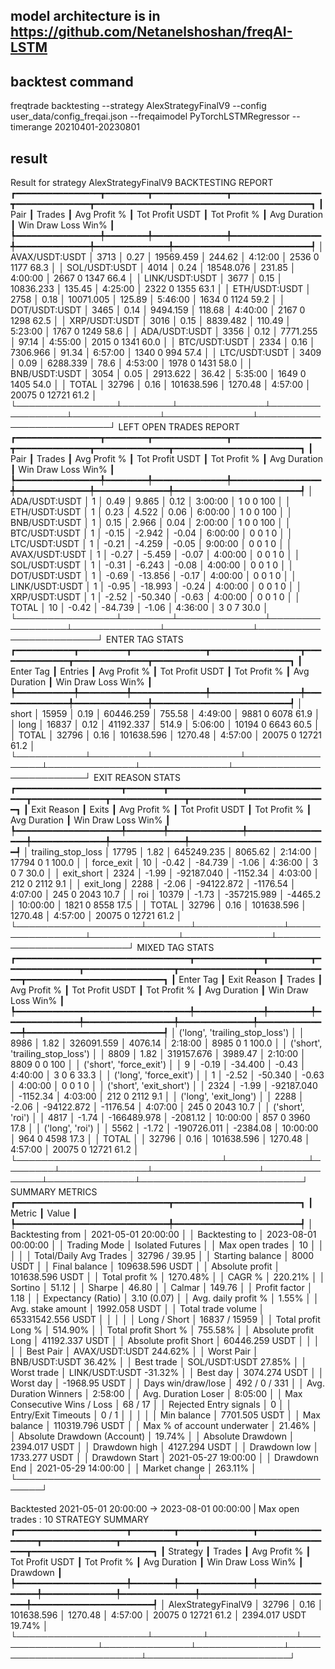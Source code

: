 ## model architecture is in https://github.com/Netanelshoshan/freqAI-LSTM
## backtest command

freqtrade backtesting --strategy AlexStrategyFinalV9 --config user_data/config_freqai.json --freqaimodel PyTorchLSTMRegressor --timerange 20210401-20230801

## result
Result for strategy AlexStrategyFinalV9
                                                 BACKTESTING REPORT
┏━━━━━━━━━━━━━━━━┳━━━━━━━━┳━━━━━━━━━━━━━━┳━━━━━━━━━━━━━━━━━┳━━━━━━━━━━━━━━┳━━━━━━━━━━━━━━┳━━━━━━━━━━━━━━━━━━━━━━━━━━┓
┃           Pair ┃ Trades ┃ Avg Profit % ┃ Tot Profit USDT ┃ Tot Profit % ┃ Avg Duration ┃    Win  Draw  Loss  Win% ┃
┡━━━━━━━━━━━━━━━━╇━━━━━━━━╇━━━━━━━━━━━━━━╇━━━━━━━━━━━━━━━━━╇━━━━━━━━━━━━━━╇━━━━━━━━━━━━━━╇━━━━━━━━━━━━━━━━━━━━━━━━━━┩
│ AVAX/USDT:USDT │   3713 │         0.27 │       19569.459 │       244.62 │      4:12:00 │   2536     0  1177  68.3 │
│  SOL/USDT:USDT │   4014 │         0.24 │       18548.076 │       231.85 │      4:00:00 │   2667     0  1347  66.4 │
│ LINK/USDT:USDT │   3677 │         0.15 │       10836.233 │       135.45 │      4:25:00 │   2322     0  1355  63.1 │
│  ETH/USDT:USDT │   2758 │         0.18 │       10071.005 │       125.89 │      5:46:00 │   1634     0  1124  59.2 │
│  DOT/USDT:USDT │   3465 │         0.14 │        9494.159 │       118.68 │      4:40:00 │   2167     0  1298  62.5 │
│  XRP/USDT:USDT │   3016 │         0.15 │        8839.482 │       110.49 │      5:23:00 │   1767     0  1249  58.6 │
│  ADA/USDT:USDT │   3356 │         0.12 │        7771.255 │        97.14 │      4:55:00 │   2015     0  1341  60.0 │
│  BTC/USDT:USDT │   2334 │         0.16 │        7306.966 │        91.34 │      6:57:00 │   1340     0   994  57.4 │
│  LTC/USDT:USDT │   3409 │         0.09 │        6288.339 │         78.6 │      4:53:00 │   1978     0  1431  58.0 │
│  BNB/USDT:USDT │   3054 │         0.05 │        2913.622 │        36.42 │      5:35:00 │   1649     0  1405  54.0 │
│          TOTAL │  32796 │         0.16 │      101638.596 │      1270.48 │      4:57:00 │ 20075     0  12721  61.2 │
└────────────────┴────────┴──────────────┴─────────────────┴──────────────┴──────────────┴──────────────────────────┘
                                              LEFT OPEN TRADES REPORT
┏━━━━━━━━━━━━━━━━┳━━━━━━━━┳━━━━━━━━━━━━━━┳━━━━━━━━━━━━━━━━━┳━━━━━━━━━━━━━━┳━━━━━━━━━━━━━━┳━━━━━━━━━━━━━━━━━━━━━━━━┓
┃           Pair ┃ Trades ┃ Avg Profit % ┃ Tot Profit USDT ┃ Tot Profit % ┃ Avg Duration ┃  Win  Draw  Loss  Win% ┃
┡━━━━━━━━━━━━━━━━╇━━━━━━━━╇━━━━━━━━━━━━━━╇━━━━━━━━━━━━━━━━━╇━━━━━━━━━━━━━━╇━━━━━━━━━━━━━━╇━━━━━━━━━━━━━━━━━━━━━━━━┩
│  ADA/USDT:USDT │      1 │         0.49 │           9.865 │         0.12 │      3:00:00 │    1     0     0   100 │
│  ETH/USDT:USDT │      1 │         0.23 │           4.522 │         0.06 │      6:00:00 │    1     0     0   100 │
│  BNB/USDT:USDT │      1 │         0.15 │           2.966 │         0.04 │      2:00:00 │    1     0     0   100 │
│  BTC/USDT:USDT │      1 │        -0.15 │          -2.942 │        -0.04 │      6:00:00 │    0     0     1     0 │
│  LTC/USDT:USDT │      1 │        -0.21 │          -4.259 │        -0.05 │      9:00:00 │    0     0     1     0 │
│ AVAX/USDT:USDT │      1 │        -0.27 │          -5.459 │        -0.07 │      4:00:00 │    0     0     1     0 │
│  SOL/USDT:USDT │      1 │        -0.31 │          -6.243 │        -0.08 │      4:00:00 │    0     0     1     0 │
│  DOT/USDT:USDT │      1 │        -0.69 │         -13.856 │        -0.17 │      4:00:00 │    0     0     1     0 │
│ LINK/USDT:USDT │      1 │        -0.95 │         -18.993 │        -0.24 │      4:00:00 │    0     0     1     0 │
│  XRP/USDT:USDT │      1 │        -2.52 │         -50.340 │        -0.63 │      4:00:00 │    0     0     1     0 │
│          TOTAL │     10 │        -0.42 │         -84.739 │        -1.06 │      4:36:00 │    3     0     7  30.0 │
└────────────────┴────────┴──────────────┴─────────────────┴──────────────┴──────────────┴────────────────────────┘
                                                 ENTER TAG STATS
┏━━━━━━━━━━━┳━━━━━━━━━┳━━━━━━━━━━━━━━┳━━━━━━━━━━━━━━━━━┳━━━━━━━━━━━━━━┳━━━━━━━━━━━━━━┳━━━━━━━━━━━━━━━━━━━━━━━━━━┓
┃ Enter Tag ┃ Entries ┃ Avg Profit % ┃ Tot Profit USDT ┃ Tot Profit % ┃ Avg Duration ┃    Win  Draw  Loss  Win% ┃
┡━━━━━━━━━━━╇━━━━━━━━━╇━━━━━━━━━━━━━━╇━━━━━━━━━━━━━━━━━╇━━━━━━━━━━━━━━╇━━━━━━━━━━━━━━╇━━━━━━━━━━━━━━━━━━━━━━━━━━┩
│     short │   15959 │         0.19 │       60446.259 │       755.58 │      4:49:00 │   9881     0  6078  61.9 │
│      long │   16837 │         0.12 │       41192.337 │        514.9 │      5:06:00 │  10194     0  6643  60.5 │
│     TOTAL │   32796 │         0.16 │      101638.596 │      1270.48 │      4:57:00 │ 20075     0  12721  61.2 │
└───────────┴─────────┴──────────────┴─────────────────┴──────────────┴──────────────┴──────────────────────────┘
                                                   EXIT REASON STATS
┏━━━━━━━━━━━━━━━━━━━━┳━━━━━━━┳━━━━━━━━━━━━━━┳━━━━━━━━━━━━━━━━━┳━━━━━━━━━━━━━━┳━━━━━━━━━━━━━━┳━━━━━━━━━━━━━━━━━━━━━━━━━━┓
┃        Exit Reason ┃ Exits ┃ Avg Profit % ┃ Tot Profit USDT ┃ Tot Profit % ┃ Avg Duration ┃    Win  Draw  Loss  Win% ┃
┡━━━━━━━━━━━━━━━━━━━━╇━━━━━━━╇━━━━━━━━━━━━━━╇━━━━━━━━━━━━━━━━━╇━━━━━━━━━━━━━━╇━━━━━━━━━━━━━━╇━━━━━━━━━━━━━━━━━━━━━━━━━━┩
│ trailing_stop_loss │ 17795 │         1.82 │      645249.235 │      8065.62 │      2:14:00 │ 17794     0     1  100.0 │
│         force_exit │    10 │        -0.42 │         -84.739 │        -1.06 │      4:36:00 │      3     0     7  30.0 │
│         exit_short │  2324 │        -1.99 │      -92187.040 │     -1152.34 │      4:03:00 │    212     0  2112   9.1 │
│          exit_long │  2288 │        -2.06 │      -94122.872 │     -1176.54 │      4:07:00 │    245     0  2043  10.7 │
│                roi │ 10379 │        -1.73 │     -357215.989 │      -4465.2 │     10:00:00 │   1821     0  8558  17.5 │
│              TOTAL │ 32796 │         0.16 │      101638.596 │      1270.48 │      4:57:00 │ 20075     0  12721  61.2 │
└────────────────────┴───────┴──────────────┴─────────────────┴──────────────┴──────────────┴──────────────────────────┘
                                                                  MIXED TAG STATS
┏━━━━━━━━━━━━━━━━━━━━━━━━━━━━━━━━━┳━━━━━━━━━━━━━┳━━━━━━━━┳━━━━━━━━━━━━━━┳━━━━━━━━━━━━━━━━━┳━━━━━━━━━━━━━━┳━━━━━━━━━━━━━━┳━━━━━━━━━━━━━━━━━━━━━━━━━━┓
┃                       Enter Tag ┃ Exit Reason ┃ Trades ┃ Avg Profit % ┃ Tot Profit USDT ┃ Tot Profit % ┃ Avg Duration ┃    Win  Draw  Loss  Win% ┃
┡━━━━━━━━━━━━━━━━━━━━━━━━━━━━━━━━━╇━━━━━━━━━━━━━╇━━━━━━━━╇━━━━━━━━━━━━━━╇━━━━━━━━━━━━━━━━━╇━━━━━━━━━━━━━━╇━━━━━━━━━━━━━━╇━━━━━━━━━━━━━━━━━━━━━━━━━━┩
│  ('long', 'trailing_stop_loss') │             │   8986 │         1.82 │      326091.559 │      4076.14 │      2:18:00 │  8985     0     1  100.0 │
│ ('short', 'trailing_stop_loss') │             │   8809 │         1.82 │      319157.676 │      3989.47 │      2:10:00 │   8809     0     0   100 │
│         ('short', 'force_exit') │             │      9 │        -0.19 │         -34.400 │        -0.43 │      4:40:00 │      3     0     6  33.3 │
│          ('long', 'force_exit') │             │      1 │        -2.52 │         -50.340 │        -0.63 │      4:00:00 │      0     0     1     0 │
│         ('short', 'exit_short') │             │   2324 │        -1.99 │      -92187.040 │     -1152.34 │      4:03:00 │    212     0  2112   9.1 │
│           ('long', 'exit_long') │             │   2288 │        -2.06 │      -94122.872 │     -1176.54 │      4:07:00 │    245     0  2043  10.7 │
│                ('short', 'roi') │             │   4817 │        -1.74 │     -166489.978 │     -2081.12 │     10:00:00 │    857     0  3960  17.8 │
│                 ('long', 'roi') │             │   5562 │        -1.72 │     -190726.011 │     -2384.08 │     10:00:00 │    964     0  4598  17.3 │
│                           TOTAL │             │  32796 │         0.16 │      101638.596 │      1270.48 │      4:57:00 │ 20075     0  12721  61.2 │
└─────────────────────────────────┴─────────────┴────────┴──────────────┴─────────────────┴──────────────┴──────────────┴──────────────────────────┘
                    SUMMARY METRICS
┏━━━━━━━━━━━━━━━━━━━━━━━━━━━━━┳━━━━━━━━━━━━━━━━━━━━━━━━┓
┃ Metric                      ┃ Value                  ┃
┡━━━━━━━━━━━━━━━━━━━━━━━━━━━━━╇━━━━━━━━━━━━━━━━━━━━━━━━┩
│ Backtesting from            │ 2021-05-01 20:00:00    │
│ Backtesting to              │ 2023-08-01 00:00:00    │
│ Trading Mode                │ Isolated Futures       │
│ Max open trades             │ 10                     │
│                             │                        │
│ Total/Daily Avg Trades      │ 32796 / 39.95          │
│ Starting balance            │ 8000 USDT              │
│ Final balance               │ 109638.596 USDT        │
│ Absolute profit             │ 101638.596 USDT        │
│ Total profit %              │ 1270.48%               │
│ CAGR %                      │ 220.21%                │
│ Sortino                     │ 51.12                  │
│ Sharpe                      │ 46.80                  │
│ Calmar                      │ 149.76                 │
│ Profit factor               │ 1.18                   │
│ Expectancy (Ratio)          │ 3.10 (0.07)            │
│ Avg. daily profit %         │ 1.55%                  │
│ Avg. stake amount           │ 1992.058 USDT          │
│ Total trade volume          │ 65331542.556 USDT      │
│                             │                        │
│ Long / Short                │ 16837 / 15959          │
│ Total profit Long %         │ 514.90%                │
│ Total profit Short %        │ 755.58%                │
│ Absolute profit Long        │ 41192.337 USDT         │
│ Absolute profit Short       │ 60446.259 USDT         │
│                             │                        │
│ Best Pair                   │ AVAX/USDT:USDT 244.62% │
│ Worst Pair                  │ BNB/USDT:USDT 36.42%   │
│ Best trade                  │ SOL/USDT:USDT 27.85%   │
│ Worst trade                 │ LINK/USDT:USDT -31.32% │
│ Best day                    │ 3074.274 USDT          │
│ Worst day                   │ -1968.95 USDT          │
│ Days win/draw/lose          │ 492 / 0 / 331          │
│ Avg. Duration Winners       │ 2:58:00                │
│ Avg. Duration Loser         │ 8:05:00                │
│ Max Consecutive Wins / Loss │ 68 / 17                │
│ Rejected Entry signals      │ 0                      │
│ Entry/Exit Timeouts         │ 0 / 1                  │
│                             │                        │
│ Min balance                 │ 7701.505 USDT          │
│ Max balance                 │ 110319.796 USDT        │
│ Max % of account underwater │ 21.46%                 │
│ Absolute Drawdown (Account) │ 19.74%                 │
│ Absolute Drawdown           │ 2394.017 USDT          │
│ Drawdown high               │ 4127.294 USDT          │
│ Drawdown low                │ 1733.277 USDT          │
│ Drawdown Start              │ 2021-05-27 19:00:00    │
│ Drawdown End                │ 2021-05-29 14:00:00    │
│ Market change               │ 263.11%                │
└─────────────────────────────┴────────────────────────┘

Backtested 2021-05-01 20:00:00 -> 2023-08-01 00:00:00 | Max open trades : 10
                                                                 STRATEGY SUMMARY
┏━━━━━━━━━━━━━━━━━━━━━┳━━━━━━━━┳━━━━━━━━━━━━━━┳━━━━━━━━━━━━━━━━━┳━━━━━━━━━━━━━━┳━━━━━━━━━━━━━━┳━━━━━━━━━━━━━━━━━━━━━━━━━━┳━━━━━━━━━━━━━━━━━━━━━━━┓
┃            Strategy ┃ Trades ┃ Avg Profit % ┃ Tot Profit USDT ┃ Tot Profit % ┃ Avg Duration ┃    Win  Draw  Loss  Win% ┃              Drawdown ┃
┡━━━━━━━━━━━━━━━━━━━━━╇━━━━━━━━╇━━━━━━━━━━━━━━╇━━━━━━━━━━━━━━━━━╇━━━━━━━━━━━━━━╇━━━━━━━━━━━━━━╇━━━━━━━━━━━━━━━━━━━━━━━━━━╇━━━━━━━━━━━━━━━━━━━━━━━┩
│ AlexStrategyFinalV9 │  32796 │         0.16 │      101638.596 │      1270.48 │      4:57:00 │ 20075     0  12721  61.2 │ 2394.017 USDT  19.74% │
└─────────────────────┴────────┴──────────────┴─────────────────┴──────────────┴──────────────┴──────────────────────────┴───────────────────────┘